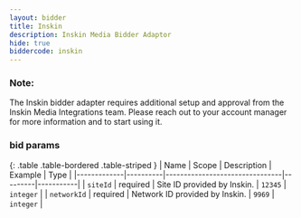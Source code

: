 ```yaml
---
layout: bidder
title: Inskin
description: Inskin Media Bidder Adaptor
hide: true
biddercode: inskin
---
```


### Note:
The Inskin bidder adapter requires additional setup and approval from the Inskin Media Integrations team. Please reach out to your account manager for more information and to start using it.

### bid params

{: .table .table-bordered .table-striped }
| Name        | Scope    | Description                    | Example | Type      |
|-------------|----------|--------------------------------|---------|-----------|
| `siteId`    | required | Site ID provided by Inskin.    | `12345` | `integer` |
| `networkId` | required | Network ID provided by Inskin. | `9969`  | `integer` |
